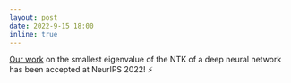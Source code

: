 ```yaml
---
layout: post
date: 2022-9-15 18:00
inline: true
---
```


[Our work](https://arxiv.org/abs/2205.10217) on the smallest eigenvalue of the NTK of a deep neural network has been accepted at NeurIPS 2022! :zap:
